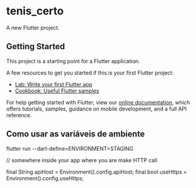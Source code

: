 # tenis_certo

A new Flutter project.

## Getting Started

This project is a starting point for a Flutter application.

A few resources to get you started if this is your first Flutter project:

- [Lab: Write your first Flutter app](https://flutter.dev/docs/get-started/codelab)
- [Cookbook: Useful Flutter samples](https://flutter.dev/docs/cookbook)

For help getting started with Flutter, view our
[online documentation](https://flutter.dev/docs), which offers tutorials,
samples, guidance on mobile development, and a full API reference.


## Como usar as variáveis de ambiente
flutter run --dart-define=ENVIRONMENT=STAGING

// somewhere inside your app where you are make HTTP call

final String apiHost = Environment().config.apiHost;
final bool useHttps = Environment().config.useHttps;